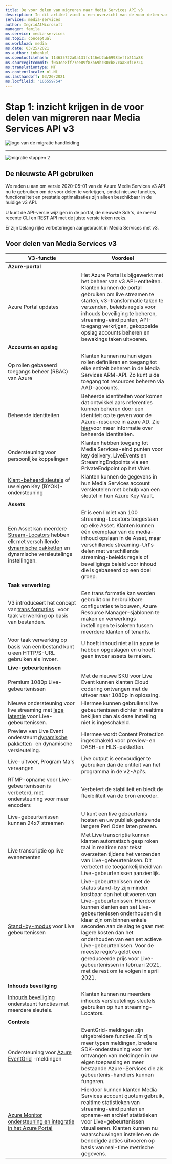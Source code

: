 ```yaml
---
title: De voor delen van migreren naar Media Services API v3
description: In dit artikel vindt u een overzicht van de voor delen van het migreren van Media Services v2 naar v3.
services: media-services
author: IngridAtMicrosoft
manager: femila
ms.service: media-services
ms.topic: conceptual
ms.workload: media
ms.date: 03/25/2021
ms.author: inhenkel
ms.openlocfilehash: 114635722a0a131fc146eb2ab69984effb211a88
ms.sourcegitcommit: f0a3ee8ff77ee89f83b69bc30cb87caa80f1e724
ms.translationtype: MT
ms.contentlocale: nl-NL
ms.lasthandoff: 03/26/2021
ms.locfileid: "105559754"
---
```

# <a name="step-1---understand-the-benefits-of-migrating-to-media-services-api-v3"></a>Stap 1: inzicht krijgen in de voor delen van migreren naar Media Services API v3

![logo van de migratie handleiding](./media/migration-guide/azure-media-services-logo-migration-guide.svg)

<hr color="#5ea0ef" size="10">

![migratie stappen 2](./media/migration-guide/steps-1.svg)

## <a name="use-the-latest-api"></a>De nieuwste API gebruiken

We raden u aan om versie 2020-05-01 van de Azure Media Services v3 API nu te gebruiken om de voor delen te verkrijgen, omdat nieuwe functies, functionaliteit en prestatie optimalisaties zijn alleen beschikbaar in de huidige v3 API.

U kunt de API-versie wijzigen in de portal, de nieuwste Sdk's, de meest recente CLI en REST API met de juiste versie teken reeks.

Er zijn belang rijke verbeteringen aangebracht in Media Services met v3.  

## <a name="benefits-of-media-services-v3"></a>Voor delen van Media Services v3

| **V3-functie** | **Voordeel** |
| --- | --- |
| **Azure-portal** | |
| Azure Portal updates | Het Azure Portal is bijgewerkt met het beheer van v3 API-entiteiten. Klanten kunnen de portal gebruiken om live streamen te starten, v3-transformatie taken te verzenden, beleids regels voor inhouds beveiliging te beheren, streaming-eind punten, API-toegang verkrijgen, gekoppelde opslag accounts beheren en bewakings taken uitvoeren. |
| **Accounts en opslag** | |
| Op rollen gebaseerd toegangs beheer (RBAC) van Azure | Klanten kunnen nu hun eigen rollen definiëren en toegang tot elke entiteit beheren in de Media Services ARM-API. Zo kunt u de toegang tot resources beheren via AAD-accounts. |
| Beheerde identiteiten | Beheerde identiteiten voor komen dat ontwikkel aars referenties kunnen beheren door een identiteit op te geven voor de Azure-resource in azure AD. Zie [hier](../../active-directory/managed-identities-azure-resources/overview.md)voor meer informatie over beheerde identiteiten. |
| Ondersteuning voor persoonlijke koppelingen | Klanten hebben toegang tot Media Services-eind punten voor key delivery, LiveEvents en StreamingEndpoints via een PrivateEndpoint op het VNet. |
| [Klant-beheerd sleutels](concept-use-customer-managed-keys-byok.md) of uw eigen Key (BYOK)-ondersteuning | Klanten kunnen de gegevens in hun Media Services account versleutelen met behulp van een sleutel in hun Azure Key Vault. |
| **Assets** | |
| Een Asset kan meerdere [Stream-Locators](streaming-locators-concept.md) hebben elk met verschillende [dynamische pakketten](dynamic-packaging-overview.md) en dynamische versleutelings instellingen. | Er is een limiet van 100 streaming-Locators toegestaan op elke Asset. Klanten kunnen één exemplaar van de media-inhoud opslaan in de Asset, maar verschillende streaming-Url's delen met verschillende streaming-beleids regels of beveiligings beleid voor inhoud die is gebaseerd op een doel groep.
| **Taak verwerking** ||
| V3 introduceert het concept van [trans formaties](transforms-jobs-concept.md)   voor taak verwerking op basis van bestanden. | Een trans formatie kan worden gebruikt om herbruikbare configuraties te bouwen, Azure Resource Manager-sjablonen te maken en verwerkings instellingen te isoleren tussen meerdere klanten of tenants. |
| Voor taak verwerking op basis van een bestand kunt u een HTTP/S-URL gebruiken als invoer. | U hoeft inhoud niet al in azure te hebben opgeslagen en u hoeft geen invoer assets te maken. |
| **Live-gebeurtenissen** ||
| Premium 1080p Live-gebeurtenissen | Met de nieuwe SKU voor Live Event kunnen klanten Cloud codering ontvangen met de uitvoer naar 1080p in oplossing. |
| Nieuwe ondersteuning voor live streaming met [lage latentie](live-event-latency.md) voor Live-gebeurtenissen. | Hiermee kunnen gebruikers live gebeurtenissen dichter in realtime bekijken dan als deze instelling niet is ingeschakeld. |
| Preview van Live Event ondersteunt [dynamische pakketten](dynamic-packaging-overview.md)   en dynamische versleuteling. | Hiermee wordt Content Protection ingeschakeld voor preview-en DASH-en HLS-pakketten. |
| Live-uitvoer, Program Ma's vervangen | Live output is eenvoudiger te gebruiken dan de entiteit van het programma in de v2-Api's. |
| RTMP-opname voor Live-gebeurtenissen is verbeterd, met ondersteuning voor meer encoders | Verbetert de stabiliteit en biedt de flexibiliteit van de bron encoder. |
| Live-gebeurtenissen kunnen 24x7 streamen | U kunt een live gebeurtenis hosten en uw publiek gedurende langere Peri Oden laten presen. |
| Live transcriptie op live evenementen | Met Live transcriptie kunnen klanten automatisch gesp roken taal in realtime naar tekst overzetten tijdens het verzenden van Live-gebeurtenissen. Dit verbetert de toegankelijkheid van Live-gebeurtenissen aanzienlijk. |
| [Stand-by-modus](live-events-outputs-concept.md#standby-mode) voor Live gebeurtenissen | Live-gebeurtenissen met de status stand-by zijn minder kostbaar dan het uitvoeren van Live-gebeurtenissen. Hierdoor kunnen klanten een set Live-gebeurtenissen onderhouden die klaar zijn om binnen enkele seconden aan de slag te gaan met lagere kosten dan het onderhouden van een set actieve Live-gebeurtenissen. Voor de meeste regio's geldt een gereduceerde prijs voor Live-gebeurtenissen in februari 2021, met de rest om te volgen in april 2021.
|**Inhouds beveiliging** ||
| [Inhouds beveiliging](content-key-policy-concept.md)   ondersteunt functies met meerdere sleutels. | Klanten kunnen nu meerdere inhouds versleutelings sleutels gebruiken op hun streaming-Locators. |
| **Controle** | |
| Ondersteuning voor [Azure EventGrid](monitoring/reacting-to-media-services-events.md) -meldingen | EventGrid-meldingen zijn uitgebreidere functies. Er zijn meer typen meldingen, bredere SDK-ondersteuning voor het ontvangen van meldingen in uw eigen toepassing en meer bestaande Azure-Services die als gebeurtenis-handlers kunnen fungeren. |
| [Azure Monitor ondersteuning en integratie in het Azure Portal](monitoring/monitor-events-portal-how-to.md) | Hierdoor kunnen klanten Media Services account quotum gebruik, realtime statistieken van streaming-eind punten en opname-en archief statistieken voor Live-gebeurtenissen visualiseren. Klanten kunnen nu waarschuwingen instellen en de benodigde acties uitvoeren op basis van real-time metrische gegevens. |
